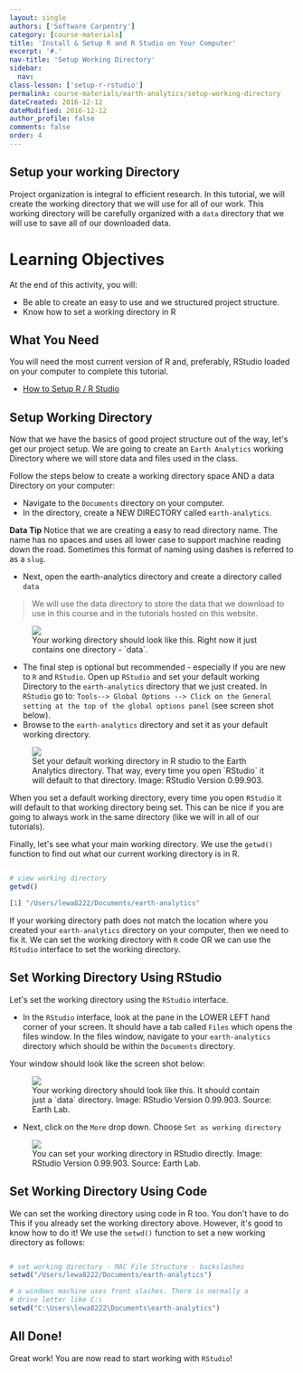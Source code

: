 ```yaml
---
layout: single
authors: ['Software Carpentry']
category: [course-materials]
title: 'Install & Setup R and R Studio on Your Computer'
excerpt: '#.'
nav-title: 'Setup Working Directory'
sidebar:
  nav:
class-lesson: ['setup-r-rstudio']
permalink: course-materials/earth-analytics/setup-working-directory
dateCreated: 2016-12-12
dateModified: 2016-12-12
author_profile: false
comments: false
order: 4
---
```



## Setup your working Directory

Project organization is integral to efficient research. In this tutorial, we will
create the working directory that we will use for all of our work. This working
directory will be carefully organized with a `data` directory that we will use
to save all of our downloaded data.

<div class='notice--success' markdown="1">

# Learning Objectives
At the end of this activity, you will:

* Be able to create an easy to use and we structured project structure.
* Know how to set a working directory in R

## What You Need

You will need the most current version of R and, preferably, RStudio loaded on
your computer to complete this tutorial.

* [How to Setup R / R Studio](/course-materials/setup-r-rstudio)

</div>


## Setup Working Directory

Now that we have the basics of good project structure out of the way, let's get
our project setup. We are going to create an `Earth Analytics` working Directory
where we will store data and files used in the class.

Follow the steps below to create a working directory space AND a data Directory
on your computer:

* Navigate to the `Documents` directory on your computer.
* In the directory, create a NEW DIRECTORY called `earth-analytics`.

<i class="fa fa-star"></i> **Data Tip** Notice that we are creating a easy to read directory name. The name has
no spaces and uses all lower case to support machine reading down the road.
Sometimes this format of naming using dashes is referred to as a `slug`.

* Next, open the earth-analytics directory and create a directory called `data`

> We will use the data directory to store the data that we download to use in
> this course and in the tutorials hosted on this website.



<figure>
	<a href="{{ site.url }}/images/course-materials/geog-4100-5100/setup-r-rstudio/working-dir-os.png">
	<img src="{{ site.url }}/images/course-materials/geog-4100-5100/setup-r-rstudio/working-dir-os.png"></a>
	<figcaption> Your working directory should look like this. Right now it just
	contains one directory - `data`.
	</figcaption>
</figure>

* The final step is optional but recommended - especially if you are new to `R`
and `RStudio`. Open up `RStudio` and set your default working Directory
to the `earth-analytics` directory that we just created. In `RStudio` go to:
`Tools--> Global Options --> Click on the General setting at the top of the global
options panel` (see screen shot below).
* Browse to the `earth-analytics` directory and set it as your default working directory.

<figure>
	<a href="{{ site.url }}/images/course-materials/geog-4100-5100/setup-r-rstudio/r-studio-wd-setup.png">
	<img src="{{ site.url }}/images/course-materials/geog-4100-5100/setup-r-rstudio/r-studio-wd-setup.png"></a>
	<figcaption> Set your default working directory in R studio to the Earth Analytics
  directory. That way, every time you open `RStudio` it will default to that
  directory. Image: RStudio Version 0.99.903.
	</figcaption>
</figure>

When you set a default working directory, every time you open `RStudio` it will
default to that working directory being set. This can be nice if you are going
to always work in the same directory (like we will in all of our tutorials).

Finally, let's see what your main working directory. We use the  `getwd()` function
to find out what our current working directory is in R.


```r

# view working directory
getwd()

```


```r
[1] "/Users/lewa8222/Documents/earth-analytics"
```

If your working directory path does not match the location where you created your
`earth-analytics` directory on your computer, then we need to fix it. We can
set the working directory with `R` code OR we can use the `RStudio` interface to
set the working directory.

## Set Working Directory Using RStudio

Let's set the working directory using the `RStudio` interface.

* In the `RStudio` interface, look at the pane in the LOWER LEFT hand corner of your
screen. It should have a tab called `Files` which opens the files window. In
the files window, navigate to your `earth-analytics` directory which should be
within the `Documents` directory.

Your window should look like the screen shot below:

<figure>
	<a href="{{ site.url }}/images/course-materials/geog-4100-5100/setup-r-rstudio/working-directory.png">
	<img src="{{ site.url }}/images/course-materials/geog-4100-5100/setup-r-rstudio/working-directory.png"></a>
	<figcaption> Your working directory should look like this. It should contain
	just a `data` directory. Image: RStudio Version 0.99.903. Source: Earth Lab.
	</figcaption>
</figure>

* Next, click on the `More` drop down. Choose `Set as working directory`

<figure>
	<a href="{{ site.url }}/images/course-materials/geog-4100-5100/setup-r-rstudio/set-working-dir-rstudio.png">
	<img src="{{ site.url }}/images/course-materials/geog-4100-5100/setup-r-rstudio/set-working-dir-rstudio.png"></a>
	<figcaption> You can set your working directory in RStudio directly. Image: RStudio Version 0.99.903. Source: Earth Lab.
	</figcaption>
</figure>


## Set Working Directory Using Code

We can set the working directory  using code in R too. You don't have to do This
if you already set the working directory above. However, it's good to know how
to do it! We use the `setwd()` function to set a new working directory as follows:



```r

# set working directory - MAC File Structure - backslashes
setwd("/Users/lewa8222/Documents/earth-analytics")

# a windows machine uses front slashes. There is normally a
# drive letter like C:\
setwd("C:\Users\lewa8222\Documents\earth-analytics")

```

## All Done!
Great work! You are now read to start working with `RStudio`!
